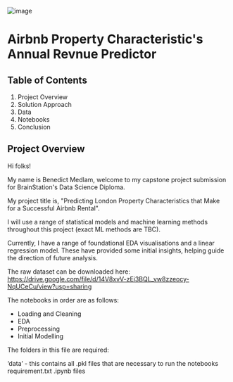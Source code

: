 ![image](https://github.com/brainstation-datascience/capstone-BMedlam/assets/159808208/6ff8273e-6dfa-4a21-94a7-4678d6b77f4a)

# Airbnb Property Characteristic's Annual Revnue Predictor

## Table of Contents
1. Project Overview
2. Solution Approach
3. Data
4. Notebooks
5. Conclusion

## Project Overview


Hi folks!

My name is Benedict Medlam, welcome to my capstone project submission for BrainStation's Data Science Diploma. 

My project title is, "Predicting London Property Characteristics that Make for a Successful Airbnb Rental".

I will use a range of statistical models and machine learning methods throughout this project (exact ML methods are TBC).

Currently, I have a range of foundational EDA visualisations and a linear regression model. These have provided some initial insights, helping guide the direction of future analysis. 

The raw dataset can be downloaded here: https://drive.google.com/file/d/14V8xvV-zEi3BQL_vw8zzeocy-NqUCeCu/view?usp=sharing

The notebooks in order are as follows:

- Loading and Cleaning
- EDA
- Preprocessing
- Initial Modelling

The folders in this file are required:

‘data’ - this contains all .pkl files that are necessary to run the notebooks
requirement.txt
.ipynb files
